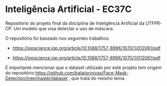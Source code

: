 # Inteligência Artificial - EC37C

Repositório do projeto final da disciplina de Inteligência Artificial da UTFPR-CP. Um modelo que visa detectar o uso de máscara.

O repositório foi baseado nos seguintes trabalhos:

- https://iopscience.iop.org/article/10.1088/1757-899X/1070/1/012061/pdf

- https://iopscience.iop.org/article/10.1088/1757-899X/1070/1/012061/pdf


É importante mencionar que o dataset utilizado por este projeto tem origem do repositório https://github.com/balajisrinivas/Face-Mask-Detection/tree/master/dataset , que trata do mesmo tema.